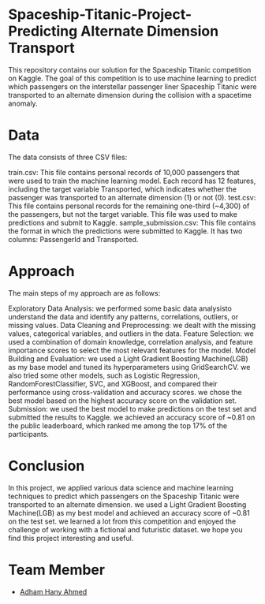 # Spaceship-Titanic-Project-Predicting Alternate Dimension Transport
This repository contains our solution for the Spaceship Titanic competition on Kaggle. The goal of this competition is to use machine learning to predict which passengers on the interstellar passenger liner Spaceship Titanic were transported to an alternate dimension during the collision with a spacetime anomaly.

# Data
The data consists of three CSV files:

train.csv: This file contains personal records of 10,000 passengers that were used to train the machine learning model. Each record has 12 features, including the target variable Transported, which indicates whether the passenger was transported to an alternate dimension (1) or not (0).
test.csv: This file contains personal records for the remaining one-third (~4,300) of the passengers, but not the target variable. This file was used to make predictions and submit to Kaggle.
sample_submission.csv: This file contains the format in which the predictions were submitted to Kaggle. It has two columns: PassengerId and Transported.
# Approach
The main steps of my approach are as follows:

Exploratory Data Analysis: we performed some basic data analysisto understand the data and identify any patterns, correlations, outliers, or missing values.
Data Cleaning and Preprocessing: we dealt with the missing values, categorical variables, and outliers in the data.
Feature Selection: we used a combination of domain knowledge, correlation analysis, and feature importance scores to select the most relevant features for the model.
Model Building and Evaluation: we used a Light Gradient Boosting Machine(LGB) as my base model and tuned its hyperparameters using GridSearchCV. we also tried some other models, such as Logistic Regression, RandomForestClassifier, SVC, and XGBoost, and compared their performance using cross-validation and accuracy scores. we chose the best model based on the highest accuracy score on the validation set.
Submission: we used the best model to make predictions on the test set and submitted the results to Kaggle. we achieved an accuracy score of ~0.81 on the public leaderboard, which ranked me among the top 17% of the participants.
# Conclusion
In this project, we applied various data science and machine learning techniques to predict which passengers on the Spaceship Titanic were transported to an alternate dimension. we used a Light Gradient Boosting Machine(LGB) as my best model and achieved an accuracy score of ~0.81 on the test set. we learned a lot from this competition and enjoyed the challenge of working with a fictional and futuristic dataset. we hope you find this project interesting and useful.

# Team Member 
- [Adham Hany Ahmed](https://github.com/elkomy13)


